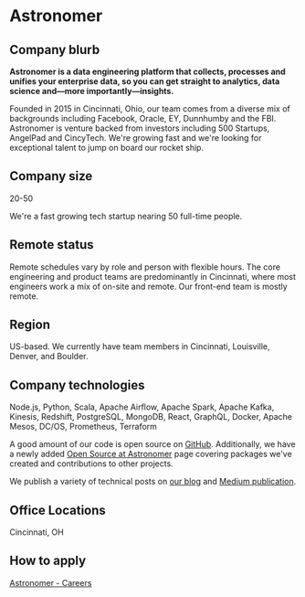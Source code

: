 # Astronomer

## Company blurb

**Astronomer is a data engineering platform that collects, processes and unifies your enterprise data, so you can get straight to analytics, data science and—more importantly—insights.**

Founded in 2015 in Cincinnati, Ohio, our team comes from a diverse mix of backgrounds including Facebook, Oracle, EY, Dunnhumby and the FBI. Astronomer is venture backed from investors including 500 Startups, AngelPad and CincyTech. We're growing fast and we're looking for exceptional talent to jump on board our rocket ship.

## Company size

20-50

We're a fast growing tech startup nearing 50 full-time people.

## Remote status

Remote schedules vary by role and person with flexible hours. The core engineering and product teams are predominantly in Cincinnati, where most engineers work a mix of on-site and remote. Our front-end team is mostly remote.

## Region

US-based. We currently have team members in Cincinnati, Louisville, Denver, and Boulder.

## Company technologies

Node.js, Python, Scala, Apache Airflow, Apache Spark, Apache Kafka, Kinesis, Redshift, PostgreSQL, MongoDB, React, GraphQL, Docker, Apache Mesos, DC/OS, Prometheus, Terraform

A good amount of our code is open source on [GitHub](https://github.com/astronomerio/). Additionally, we have a newly added [Open Source at Astronomer](https://docs.astronomer.io/docs/1.0/guides/open-source/) page covering packages we've created and contributions to other projects.

We publish a variety of technical posts on [our blog](https://www.astronomer.io/blog) and [Medium publication](https://medium.com/the-astronomer-journey/latest).

## Office Locations

Cincinnati, OH

## How to apply

[Astronomer - Careers](https://astronomer.recruitee.com/)
